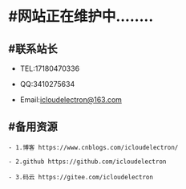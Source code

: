 # #网站正在维护中........

## #联系站长

- TEL:17180470336

- QQ:3410275634

- Email:icloudelectron@163.com


## #备用资源
```
- 1.博客 https://www.cnblogs.com/icloudelectron/

- 2.github https://github.com/icloudelectron

- 3.码云 https://gitee.com/icloudelectron


```


